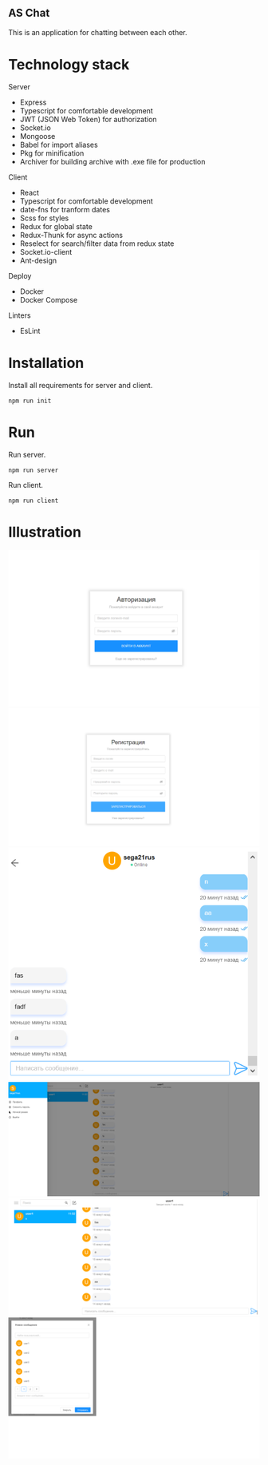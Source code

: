 ## AS Chat

This is an application for chatting between each other.

# Technology stack

Server

+ Express
+ Typescript for comfortable development
+ JWT (JSON Web Token) for authorization
+ Socket.io
+ Mongoose
+ Babel for import aliases 
+ Pkg for minification
+ Archiver for building archive with .exe file for production

Client

+ React
+ Typescript for comfortable development
+ date-fns for tranform dates
+ Scss for styles
+ Redux for global state
+ Redux-Thunk for async actions
+ Reselect for search/filter data from redux state
+ Socket.io-client
+ Ant-design

Deploy

+ Docker
+ Docker Compose

Linters 

+ EsLint
# Installation

Install all requirements for server and client.
```
npm run init
```

# Run
Run server.
```
npm run server
```
Run client.
```
npm run client
```

# Illustration

![First screenshot](screenshots/1.png)
![Second screenshot](screenshots/2.png)
![Third screenshot](screenshots/3.png)
![Fourth screenshot](screenshots/4.png)
![Fifth screenshot](screenshots/5.png)
![Sixth screenshot](screenshots/6.png)